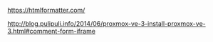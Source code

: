 https://htmlformatter.com/

http://blog.pulipuli.info/2014/06/proxmox-ve-3-install-proxmox-ve-3.html#comment-form-iframe
